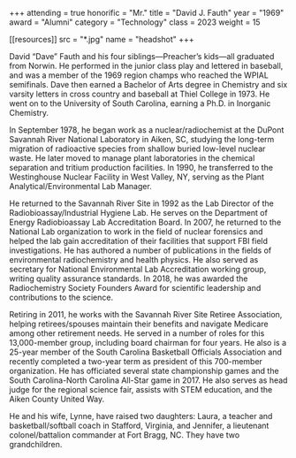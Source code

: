 +++
attending = true
honorific = "Mr."
title     = "David J. Fauth"
year      = "1969"
award     = "Alumni"
category  = "Technology"
class     = 2023
weight    = 15

[[resources]]
  src  = "*.jpg"
  name = "headshot"
+++

David “Dave” Fauth and his four siblings—Preacher’s kids—all graduated from Norwin. He performed in the junior class play and lettered in baseball, and was a member of the 1969 region champs who reached the WPIAL semifinals. Dave then earned a Bachelor of Arts degree in Chemistry and six varsity letters in cross country and baseball at Thiel College in 1973. He went on to the University of South Carolina, earning a Ph.D. in Inorganic Chemistry.

In September 1978, he began work as a nuclear/radiochemist at the DuPont Savannah River National Laboratory in Aiken, SC, studying the long-term migration of radioactive species from shallow buried low-level nuclear waste. He later moved to manage plant laboratories in the chemical separation and tritium production facilities. In 1990, he transferred to the Westinghouse Nuclear Facility in West Valley, NY, serving as the Plant Analytical/Environmental Lab Manager.

He returned to the Savannah River Site in 1992 as the Lab Director of the Radiobioassay/Industrial Hygiene Lab. He serves on the Department of Energy Radiobioassay Lab Accreditation Board. In 2007, he returned to the National Lab organization to work in the field of nuclear forensics and helped the lab gain accreditation of their facilities that support FBI field investigations. He has authored a number of publications in the fields of environmental radiochemistry and health physics. He also served as secretary for National Environmental Lab Accreditation working group, writing quality assurance standards. In 2018, he was awarded the Radiochemistry Society Founders Award for scientific leadership and contributions to the science.

Retiring in 2011, he works with the Savannah River Site Retiree Association, helping retirees/spouses maintain their benefits and navigate Medicare among other retirement needs. He served in a number of roles for this 13,000-member group, including board chairman for four years. He also is a 25-year member of the South Carolina Basketball Officials Association and recently completed a two-year term as president of this 700-member organization. He has officiated several state championship games and the South Carolina-North Carolina All-Star game in 2017. He also serves as head judge for the regional science fair, assists with STEM education, and the Aiken County United Way.

He and his wife, Lynne, have raised two daughters: Laura, a teacher and basketball/softball coach in Stafford, Virginia, and Jennifer, a lieutenant colonel/battalion commander at Fort Bragg, NC. They have two grandchildren.